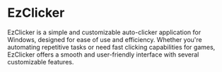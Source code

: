 # EzClicker
EzClicker is a simple and customizable auto-clicker application for Windows, designed for ease of use and efficiency. Whether you're automating repetitive tasks or need fast clicking capabilities for games, EzClicker offers a smooth and user-friendly interface with several customizable features.
